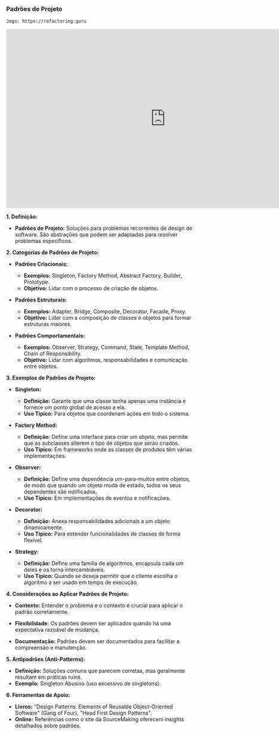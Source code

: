 ### Padrões de Projeto

	Jogo: https://refactoring.guru
<iframe width="853" height="480" src="https://www.youtube.com/embed/tv-_1er1mWI" title="10 Design Patterns Explained in 10 Minutes" frameborder="0" allow="accelerometer; autoplay; clipboard-write; encrypted-media; gyroscope; picture-in-picture; web-share" allowfullscreen></iframe>
	
**1. Definição:**

- **Padrões de Projeto:** Soluções para problemas recorrentes de design de software. São abstrações que podem ser adaptadas para resolver problemas específicos.

**2. Categorias de Padrões de Projeto:**

- **Padrões Criacionais:**
    
    - **Exemplos:** Singleton, Factory Method, Abstract Factory, Builder, Prototype.
    - **Objetivo:** Lidar com o processo de criação de objetos.
- **Padrões Estruturais:**
    
    - **Exemplos:** Adapter, Bridge, Composite, Decorator, Facade, Proxy.
    - **Objetivo:** Lidar com a composição de classes e objetos para formar estruturas maiores.
- **Padrões Comportamentais:**
    
    - **Exemplos:** Observer, Strategy, Command, State, Template Method, Chain of Responsibility.
    - **Objetivo:** Lidar com algoritmos, responsabilidades e comunicação entre objetos.

**3. Exemplos de Padrões de Projeto:**

- **Singleton:**
    
    - **Definição:** Garante que uma classe tenha apenas uma instância e fornece um ponto global de acesso a ela.
    - **Uso Típico:** Para objetos que coordenam ações em todo o sistema.
- **Factory Method:**
    
    - **Definição:** Define uma interface para criar um objeto, mas permite que as subclasses alterem o tipo de objetos que serão criados.
    - **Uso Típico:** Em frameworks onde as classes de produtos têm várias implementações.
- **Observer:**
    
    - **Definição:** Define uma dependência um-para-muitos entre objetos, de modo que quando um objeto muda de estado, todos os seus dependentes são notificados.
    - **Uso Típico:** Em implementações de eventos e notificações.
- **Decorator:**
    
    - **Definição:** Anexa responsabilidades adicionais a um objeto dinamicamente.
    - **Uso Típico:** Para estender funcionalidades de classes de forma flexível.
- **Strategy:**
    
    - **Definição:** Define uma família de algoritmos, encapsula cada um deles e os torna intercambiáveis.
    - **Uso Típico:** Quando se deseja permitir que o cliente escolha o algoritmo a ser usado em tempo de execução.

**4. Considerações ao Aplicar Padrões de Projeto:**

- **Contexto:** Entender o problema e o contexto é crucial para aplicar o padrão corretamente.
    
- **Flexibilidade:** Os padrões devem ser aplicados quando há uma expectativa razoável de mudança.
    
- **Documentação:** Padrões devem ser documentados para facilitar a compreensão e manutenção.
    

**5. Antipadrões (Anti-Patterns):**

- **Definição:** Soluções comuns que parecem corretas, mas geralmente resultam em práticas ruins.
- **Exemplo:** Singleton Abusivo (uso excessivo de singletons).

**6. Ferramentas de Apoio:**

- **Livros:** "Design Patterns: Elements of Reusable Object-Oriented Software" (Gang of Four), "Head First Design Patterns".
- **Online:** Referências como o site da SourceMaking oferecem insights detalhados sobre padrões.